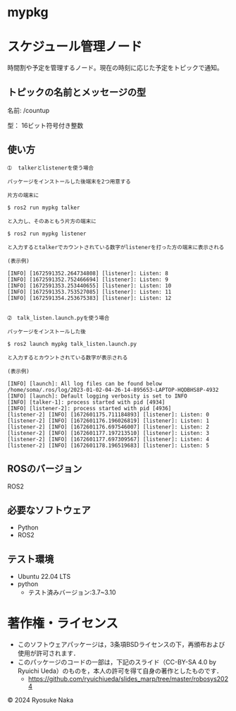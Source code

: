 # mypkg

# スケジュール管理ノード
時間割や予定を管理するノード。現在の時刻に応じた予定をトピックで通知。

## トピックの名前とメッセージの型
   名前: /countup

   型：  16ビット符号付き整数


## 使い方
```
➀  talkerとlistenerを使う場合

パッケージをインストールした後端末を2つ用意する

片方の端末に

$ ros2 run mypkg talker

と入力し、そのあともう片方の端末に

$ ros2 run mypkg listener

と入力するとtalkerでカウントされている数字がlistenerを打った方の端末に表示される

(表示例)

[INFO] [1672591352.264734808] [listener]: Listen: 8
[INFO] [1672591352.752466694] [listener]: Listen: 9
[INFO] [1672591353.253440655] [listener]: Listen: 10
[INFO] [1672591353.753527085] [listener]: Listen: 11
[INFO] [1672591354.253675383] [listener]: Listen: 12


➁　talk_listen.launch.pyを使う場合

パッケージをインストールした後

$ ros2 launch mypkg talk_listen.launch.py

と入力するとカウントされている数字が表示される

(表示例)

[INFO] [launch]: All log files can be found below /home/soma/.ros/log/2023-01-02-04-26-14-895653-LAPTOP-HQDBHS8P-4932
[INFO] [launch]: Default logging verbosity is set to INFO
[INFO] [talker-1]: process started with pid [4934]
[INFO] [listener-2]: process started with pid [4936]
[listener-2] [INFO] [1672601175.711184893] [listener]: Listen: 0
[listener-2] [INFO] [1672601176.196026819] [listener]: Listen: 1
[listener-2] [INFO] [1672601176.697546007] [listener]: Listen: 2
[listener-2] [INFO] [1672601177.197213510] [listener]: Listen: 3
[listener-2] [INFO] [1672601177.697309567] [listener]: Listen: 4
[listener-2] [INFO] [1672601178.196519683] [listener]: Listen: 5

```

## ROSのバージョン
   ROS2

## 必要なソフトウェア
   - Python
   - ROS2
     
## テスト環境
- Ubuntu 22.04 LTS
- python
  - テスト済みバージョン:3.7~3.10
  
# 著作権・ライセンス
- このソフトウェアパッケージは，3条項BSDライセンスの下，再頒布および使用が許可されます．
- このパッケージのコードの一部は，下記のスライド（CC-BY-SA 4.0 by Ryuichi Ueda）のものを，本人の許可を得て自身の著作としたものです．
    - https://github.com/ryuichiueda/slides_marp/tree/master/robosys2024
 
© 2024 Ryosuke Naka
